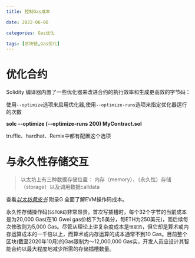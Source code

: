 ```yaml
---
title: 控制Gas成本

date: 2022-06-06	

categories: Gas优化	

tags: [区块链,Gas优化]
---	
```


# 优化合约

Solidity 编译器内置了一些优化器来改进合约的执行效率和生成更高效的字节码：

使用`--optimize`选项来启用优化器,使用`--optimize-runs`选项来指定优化器运行的次数

**solc --optimize (--optimize-runs 200) MyContract.sol** 

truffle、hardhat、Remix中都有配置这个选项

# 与永久性存储交互

> 以太坊上有三种数据存储位置： 内存（memory）、（永久性）存储（storage）以及调用数据calldata

查看[*以太坊黄皮书*](https://ethereum.github.io/yellowpaper/paper.pdf) 附录G 全面了解EVM操作码成本。

永久性存储操作码(`SSTORE`)非常昂贵。首次写插槽时，每个32个字节的当前成本是为20,000 Gas(在10 Gwei gas价格下为5美分，每ETH为250美元)，而后续每次修改则为5,000 Gas。尽管从理论上讲复杂度成本是`恒定的`，但它却是算术或内存运算成本的一千倍以上，而算术或内存运算的成本通常不到10 Gas。目前整个区块(截至2020年10月)的Gas限制为〜12,000,000 Gas实，开发人员应设计其智能合约以最大程度地减少所需的存储插槽数量。

